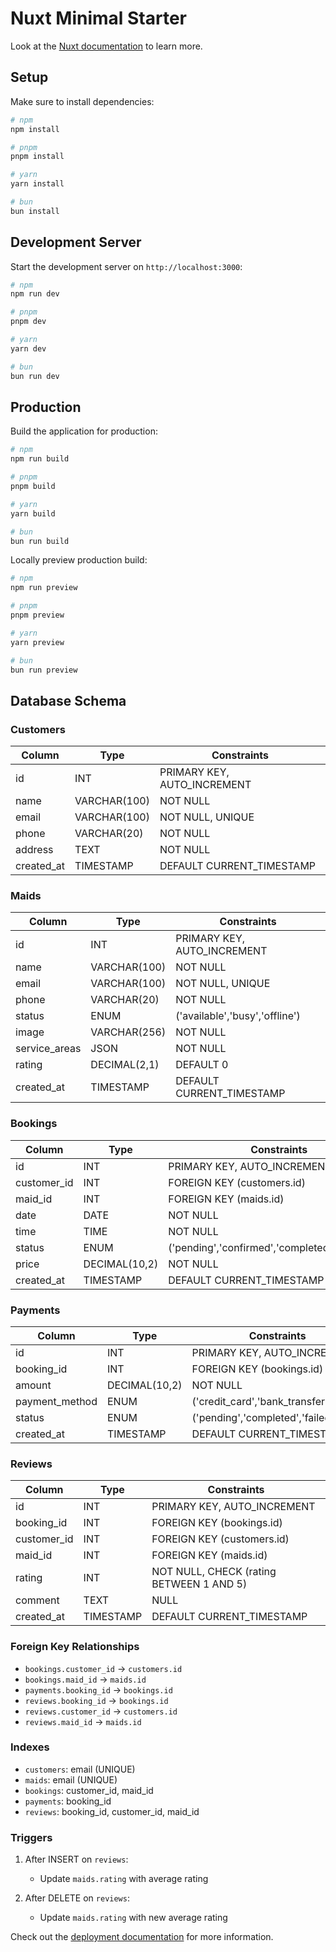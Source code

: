 # Nuxt Minimal Starter

Look at the [Nuxt documentation](https://nuxt.com/docs/getting-started/introduction) to learn more.

## Setup

Make sure to install dependencies:

```bash
# npm
npm install

# pnpm
pnpm install

# yarn
yarn install

# bun
bun install
```

## Development Server

Start the development server on `http://localhost:3000`:

```bash
# npm
npm run dev

# pnpm
pnpm dev

# yarn
yarn dev

# bun
bun run dev
```

## Production

Build the application for production:

```bash
# npm
npm run build

# pnpm
pnpm build

# yarn
yarn build

# bun
bun run build
```

Locally preview production build:

```bash
# npm
npm run preview

# pnpm
pnpm preview

# yarn
yarn preview

# bun
bun run preview
```

## Database Schema

### Customers
| Column     | Type         | Constraints                |
|------------|--------------|---------------------------|
| id         | INT          | PRIMARY KEY, AUTO_INCREMENT|
| name       | VARCHAR(100) | NOT NULL                  |
| email      | VARCHAR(100) | NOT NULL, UNIQUE          |
| phone      | VARCHAR(20)  | NOT NULL                  |
| address    | TEXT         | NOT NULL                  |
| created_at | TIMESTAMP    | DEFAULT CURRENT_TIMESTAMP |

### Maids
| Column        | Type         | Constraints                |
|---------------|--------------|---------------------------|
| id            | INT          | PRIMARY KEY, AUTO_INCREMENT|
| name          | VARCHAR(100) | NOT NULL                  |
| email         | VARCHAR(100) | NOT NULL, UNIQUE          |
| phone         | VARCHAR(20)  | NOT NULL                  |
| status        | ENUM         | ('available','busy','offline')|
| image         | VARCHAR(256) | NOT NULL                  |
| service_areas | JSON         | NOT NULL                  |
| rating        | DECIMAL(2,1) | DEFAULT 0                 |
| created_at    | TIMESTAMP    | DEFAULT CURRENT_TIMESTAMP |

### Bookings
| Column      | Type         | Constraints                |
|-------------|--------------|---------------------------|
| id          | INT          | PRIMARY KEY, AUTO_INCREMENT|
| customer_id | INT          | FOREIGN KEY (customers.id) |
| maid_id     | INT          | FOREIGN KEY (maids.id)     |
| date        | DATE         | NOT NULL                  |
| time        | TIME         | NOT NULL                  |
| status      | ENUM         | ('pending','confirmed','completed','cancelled')|
| price       | DECIMAL(10,2)| NOT NULL                  |
| created_at  | TIMESTAMP    | DEFAULT CURRENT_TIMESTAMP |

### Payments
| Column         | Type         | Constraints                |
|----------------|--------------|---------------------------|
| id             | INT          | PRIMARY KEY, AUTO_INCREMENT|
| booking_id     | INT          | FOREIGN KEY (bookings.id)  |
| amount         | DECIMAL(10,2)| NOT NULL                  |
| payment_method | ENUM         | ('credit_card','bank_transfer','cash')|
| status         | ENUM         | ('pending','completed','failed')|
| created_at     | TIMESTAMP    | DEFAULT CURRENT_TIMESTAMP |

### Reviews
| Column      | Type         | Constraints                |
|-------------|--------------|---------------------------|
| id          | INT          | PRIMARY KEY, AUTO_INCREMENT|
| booking_id  | INT          | FOREIGN KEY (bookings.id)  |
| customer_id | INT          | FOREIGN KEY (customers.id) |
| maid_id     | INT          | FOREIGN KEY (maids.id)     |
| rating      | INT          | NOT NULL, CHECK (rating BETWEEN 1 AND 5)|
| comment     | TEXT         | NULL                      |
| created_at  | TIMESTAMP    | DEFAULT CURRENT_TIMESTAMP |

### Foreign Key Relationships
- `bookings.customer_id` -> `customers.id`
- `bookings.maid_id` -> `maids.id`
- `payments.booking_id` -> `bookings.id`
- `reviews.booking_id` -> `bookings.id`
- `reviews.customer_id` -> `customers.id`
- `reviews.maid_id` -> `maids.id`

### Indexes
- `customers`: email (UNIQUE)
- `maids`: email (UNIQUE)
- `bookings`: customer_id, maid_id
- `payments`: booking_id
- `reviews`: booking_id, customer_id, maid_id

### Triggers
1. After INSERT on `reviews`:
   - Update `maids.rating` with average rating

2. After DELETE on `reviews`:
   - Update `maids.rating` with new average rating



Check out the [deployment documentation](https://nuxt.com/docs/getting-started/deployment) for more information.
